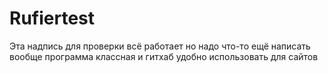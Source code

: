 # Rufiertest
Эта надпись для проверки 
всё работает
но надо что-то ещё написать
вообще программа классная
и гитхаб удобно использовать для сайтов
